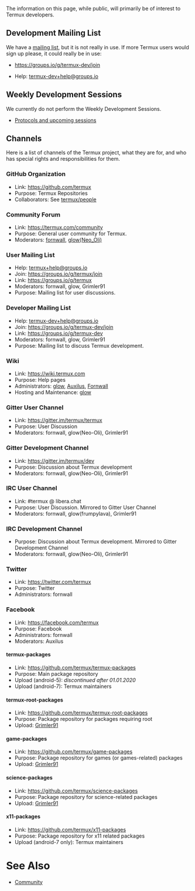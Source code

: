 The information on this page, while public, will primarily be of
interest to Termux developers.

## Development Mailing List

We have a [mailing list](https://groups.io/g/termux-dev), but it is not
really in use. If more Termux users would sign up please, it could
really be in use:

- <https://groups.io/g/termux-dev/join>

<!-- -->

- Help: termux-dev+help@groups.io

## Weekly Development Sessions

We currently do not perform the Weekly Development Sessions.

- [Protocols and upcoming
  sessions](Dev:_Development_Sessions)

## Channels

Here is a list of channels of the Termux project, what they are for, and
who has special rights and responsibilities for them.

### GitHub Organization

- Link: <https://github.com/termux>
- Purpose: Termux Repositories
- Collaborators: See
  [termux/people](https://github.com/orgs/termux/people)

### Community Forum

- Link: <https://termux.com/community>
- Purpose: General user community for Termux.
- Moderators: [fornwall](https://www.reddit.com/user/fornwall),
  [glow(Neo_Oli)](https://www.reddit.com/user/Neo_Oli)

### User Mailing List

- Help: termux+help@groups.io
- Join: <https://groups.io/g/termux/join>
- Link: <https://groups.io/g/termux>
- Moderators: fornwall, glow, Grimler91
- Purpose: Mailing list for user discussions.

### Developer Mailing List

- Help: termux-dev+help@groups.io
- Join: <https://groups.io/g/termux-dev/join>
- Link: <https://groups.io/g/termux-dev>
- Moderators: fornwall, glow, Grimler91
- Purpose: Mailing list to discuss Termux development.

### Wiki

- Link: <https://wiki.termux.com>
- Purpose: Help pages
- Administrators: [glow](User:Glow),
  [Auxilus](User:Auxilus),
  [Fornwall](User:Fornwall)
- Hosting and Maintenance: [glow](User:Glow)

### Gitter User Channel

- Link: <https://gitter.im/termux/termux>
- Purpose: User Discussion
- Moderators: fornwall, glow(Neo-Oli), Grimler91

### Gitter Development Channel

- Link: <https://gitter.im/termux/dev>
- Purpose: Discussion about Termux development
- Moderators: fornwall, glow(Neo-Oli), Grimler91

### IRC User Channel

- Link: \#termux @ libera.chat
- Purpose: User Discussion. Mirrored to Gitter User Channel
- Moderators: fornwall, glow(frumpylava), Grimler91

### IRC Development Channel

- Purpose: Discussion about Termux development. Mirrored to Gitter
  Development Channel
- Moderators: fornwall, glow(Neo-Oli), Grimler91

### Twitter

- Link: <https://twitter.com/termux>
- Purpose: Twitter
- Administrators: fornwall

### Facebook

- Link: <https://facebook.com/termux>
- Purpose: Facebook
- Administrators: fornwall
- Moderators: Auxilus

#### termux-packages

- Link: <https://github.com/termux/termux-packages>
- Purpose: Main package repository
- Upload (android-5): *discontinued after 01.01.2020*
- Upload (android-7): Termux maintainers

#### termux-root-packages

- Link: <https://github.com/termux/termux-root-packages>
- Purpose: Package repository for packages requiring root
- Upload: [Grimler91](https://github.com/Grimler91)

#### game-packages

- Link: <https://github.com/termux/game-packages>
- Purpose: Package repository for games (or games-related) packages
- Upload: [Grimler91](https://github.com/Grimler91)

#### science-packages

- Link: <https://github.com/termux/science-packages>
- Purpose: Package repository for science-related packages
- Upload: [Grimler91](https://github.com/Grimler91)

#### x11-packages

- Link: <https://github.com/termux/x11-packages>
- Purpose: Package repository for x11 related packages
- Upload (android-7 only): Termux maintainers

# See Also

- [Community](Community)
